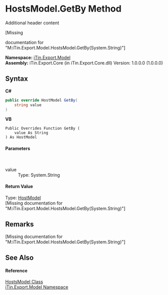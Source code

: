 # HostsModel.GetBy Method 
Additional header content 

\[Missing <summary> documentation for "M:iTin.Export.Model.HostsModel.GetBy(System.String)"\]

**Namespace:**&nbsp;<a href="N_iTin_Export_Model">iTin.Export.Model</a><br />**Assembly:**&nbsp;iTin.Export.Core (in iTin.Export.Core.dll) Version: 1.0.0.0 (1.0.0.0)

## Syntax

**C#**<br />
``` C#
public override HostModel GetBy(
	string value
)
```

**VB**<br />
``` VB
Public Overrides Function GetBy ( 
	value As String
) As HostModel
```


#### Parameters
&nbsp;<dl><dt>value</dt><dd>Type: System.String<br /></dd></dl>

#### Return Value
Type: <a href="T_iTin_Export_Model_HostModel">HostModel</a><br />\[Missing <returns> documentation for "M:iTin.Export.Model.HostsModel.GetBy(System.String)"\]

## Remarks
\[Missing <remarks> documentation for "M:iTin.Export.Model.HostsModel.GetBy(System.String)"\]

## See Also


#### Reference
<a href="T_iTin_Export_Model_HostsModel">HostsModel Class</a><br /><a href="N_iTin_Export_Model">iTin.Export.Model Namespace</a><br />